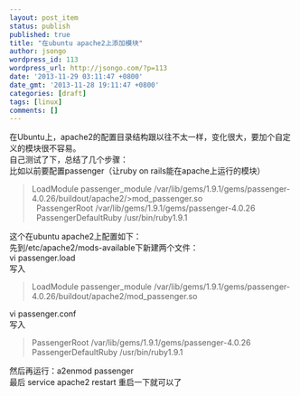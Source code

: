 ```yaml
---
layout: post_item
status: publish
published: true
title: "在ubuntu apache2上添加模块"
author: jsongo
wordpress_id: 113
wordpress_url: http://jsongo.com/?p=113
date: '2013-11-29 03:11:47 +0800'
date_gmt: '2013-11-28 19:11:47 +0800'
categories: [draft]
tags: [linux]
comments: []
---
```

在Ubuntu上，apache2的配置目录结构跟以往不太一样，变化很大，要加个自定义的模块很不容易。  
自己测试了下，总结了几个步骤：  
比如以前要配置passenger（让ruby on rails能在apache上运行的模块）  


> LoadModule passenger_module /var/lib/gems/1.9.1/gems/passenger-4.0.26/buildout/apache2/>mod_passenger.so    
> &nbsp;&nbsp;PassengerRoot /var/lib/gems/1.9.1/gems/passenger-4.0.26    
> &nbsp;&nbsp;PassengerDefaultRuby /usr/bin/ruby1.9.1

这个在ubuntu apache2上配置如下：    
先到/etc/apache2/mods-available下新建两个文件：    
vi passenger.load    
写入    

> LoadModule passenger_module /var/lib/gems/1.9.1/gems/passenger-4.0.26/buildout/apache2/mod_passenger.so  

vi passenger.conf    
写入    

> PassengerRoot /var/lib/gems/1.9.1/gems/passenger-4.0.26  
> PassengerDefaultRuby /usr/bin/ruby1.9.1  

然后再运行：a2enmod passenger    
最后 service apache2 restart 重启一下就可以了    
    
